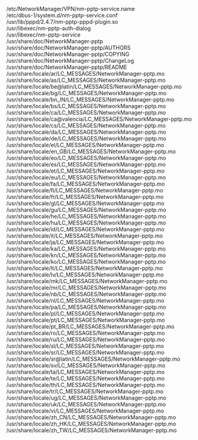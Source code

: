 /etc/NetworkManager/VPN/nm-pptp-service.name  
/etc/dbus-1/system.d/nm-pptp-service.conf  
/usr/lib/pppd/2.4.7/nm-pptp-pppd-plugin.so  
/usr/libexec/nm-pptp-auth-dialog  
/usr/libexec/nm-pptp-service  
/usr/share/doc/NetworkManager-pptp  
/usr/share/doc/NetworkManager-pptp/AUTHORS  
/usr/share/doc/NetworkManager-pptp/COPYING  
/usr/share/doc/NetworkManager-pptp/ChangeLog  
/usr/share/doc/NetworkManager-pptp/README  
/usr/share/locale/ar/LC\_MESSAGES/NetworkManager-pptp.mo  
/usr/share/locale/as/LC\_MESSAGES/NetworkManager-pptp.mo  
/usr/share/locale/be@latin/LC\_MESSAGES/NetworkManager-pptp.mo  
/usr/share/locale/bg/LC\_MESSAGES/NetworkManager-pptp.mo  
/usr/share/locale/bn\_IN/LC\_MESSAGES/NetworkManager-pptp.mo  
/usr/share/locale/bs/LC\_MESSAGES/NetworkManager-pptp.mo  
/usr/share/locale/ca/LC\_MESSAGES/NetworkManager-pptp.mo  
/usr/share/locale/ca@valencia/LC\_MESSAGES/NetworkManager-pptp.mo  
/usr/share/locale/cs/LC\_MESSAGES/NetworkManager-pptp.mo  
/usr/share/locale/da/LC\_MESSAGES/NetworkManager-pptp.mo  
/usr/share/locale/de/LC\_MESSAGES/NetworkManager-pptp.mo  
/usr/share/locale/el/LC\_MESSAGES/NetworkManager-pptp.mo  
/usr/share/locale/en\_GB/LC\_MESSAGES/NetworkManager-pptp.mo  
/usr/share/locale/eo/LC\_MESSAGES/NetworkManager-pptp.mo  
/usr/share/locale/es/LC\_MESSAGES/NetworkManager-pptp.mo  
/usr/share/locale/et/LC\_MESSAGES/NetworkManager-pptp.mo  
/usr/share/locale/eu/LC\_MESSAGES/NetworkManager-pptp.mo  
/usr/share/locale/fa/LC\_MESSAGES/NetworkManager-pptp.mo  
/usr/share/locale/fi/LC\_MESSAGES/NetworkManager-pptp.mo  
/usr/share/locale/fr/LC\_MESSAGES/NetworkManager-pptp.mo  
/usr/share/locale/gl/LC\_MESSAGES/NetworkManager-pptp.mo  
/usr/share/locale/gu/LC\_MESSAGES/NetworkManager-pptp.mo  
/usr/share/locale/he/LC\_MESSAGES/NetworkManager-pptp.mo  
/usr/share/locale/hu/LC\_MESSAGES/NetworkManager-pptp.mo  
/usr/share/locale/id/LC\_MESSAGES/NetworkManager-pptp.mo  
/usr/share/locale/it/LC\_MESSAGES/NetworkManager-pptp.mo  
/usr/share/locale/ja/LC\_MESSAGES/NetworkManager-pptp.mo  
/usr/share/locale/ka/LC\_MESSAGES/NetworkManager-pptp.mo  
/usr/share/locale/kn/LC\_MESSAGES/NetworkManager-pptp.mo  
/usr/share/locale/ko/LC\_MESSAGES/NetworkManager-pptp.mo  
/usr/share/locale/lt/LC\_MESSAGES/NetworkManager-pptp.mo  
/usr/share/locale/lv/LC\_MESSAGES/NetworkManager-pptp.mo  
/usr/share/locale/mk/LC\_MESSAGES/NetworkManager-pptp.mo  
/usr/share/locale/mr/LC\_MESSAGES/NetworkManager-pptp.mo  
/usr/share/locale/nb/LC\_MESSAGES/NetworkManager-pptp.mo  
/usr/share/locale/nl/LC\_MESSAGES/NetworkManager-pptp.mo  
/usr/share/locale/pa/LC\_MESSAGES/NetworkManager-pptp.mo  
/usr/share/locale/pl/LC\_MESSAGES/NetworkManager-pptp.mo  
/usr/share/locale/pt/LC\_MESSAGES/NetworkManager-pptp.mo  
/usr/share/locale/pt\_BR/LC\_MESSAGES/NetworkManager-pptp.mo  
/usr/share/locale/ro/LC\_MESSAGES/NetworkManager-pptp.mo  
/usr/share/locale/ru/LC\_MESSAGES/NetworkManager-pptp.mo  
/usr/share/locale/sl/LC\_MESSAGES/NetworkManager-pptp.mo  
/usr/share/locale/sr/LC\_MESSAGES/NetworkManager-pptp.mo  
/usr/share/locale/sr@latin/LC\_MESSAGES/NetworkManager-pptp.mo  
/usr/share/locale/sv/LC\_MESSAGES/NetworkManager-pptp.mo  
/usr/share/locale/ta/LC\_MESSAGES/NetworkManager-pptp.mo  
/usr/share/locale/te/LC\_MESSAGES/NetworkManager-pptp.mo  
/usr/share/locale/th/LC\_MESSAGES/NetworkManager-pptp.mo  
/usr/share/locale/tr/LC\_MESSAGES/NetworkManager-pptp.mo  
/usr/share/locale/ug/LC\_MESSAGES/NetworkManager-pptp.mo  
/usr/share/locale/uk/LC\_MESSAGES/NetworkManager-pptp.mo  
/usr/share/locale/vi/LC\_MESSAGES/NetworkManager-pptp.mo  
/usr/share/locale/zh\_CN/LC\_MESSAGES/NetworkManager-pptp.mo  
/usr/share/locale/zh\_HK/LC\_MESSAGES/NetworkManager-pptp.mo  
/usr/share/locale/zh\_TW/LC\_MESSAGES/NetworkManager-pptp.mo  
